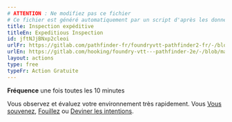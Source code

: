 ```yaml
---
# ATTENTION : Ne modifiez pas ce fichier
# Ce fichier est généré automatiquement par un script d'après les données du module Foundry VTT officiel et de sa traduction
title: Inspection expéditive
titleEn: Expeditious Inspection
id: jftNJjBNxp2cleoi
urlFr: https://gitlab.com/pathfinder-fr/foundryvtt-pathfinder2-fr/-/blob/master/data/actions/jftNJjBNxp2cleoi.htm
urlEn: https://gitlab.com/hooking/foundry-vtt---pathfinder-2e/-/blob/master/packs/data/actions.db/expeditious-inspection.json
layout: actions
type: free
typeFr: Action Gratuite
---
```

**Fréquence** une fois toutes les 10 minutes

Vous observez et évaluez votre environnement très rapidement. Vous [Vous souvenez](se-souvenir-arcanes.html), [Fouillez](chercher.html) ou [Deviner les intentions](deviner-les-intentions.html).
